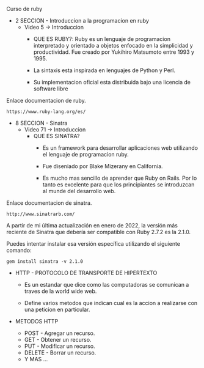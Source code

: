 Curso de ruby
* 2 SECCION - Introduccion a la programacion en ruby
  - Video 5 -> Introduccion
    * QUE ES RUBY?: Ruby es un lenguaje de programacion interpretado y orientado a objetos enfocado en la simplicidad
      y productividad. Fue creado por Yukihiro Matsumoto entre 1993 y 1995.

    * La sintaxis esta inspirada en lenguajes de Python y Perl.

    * Su implementacion oficial esta distribuida bajo una licencia de software libre

Enlace documentacion de ruby.

    https://www.ruby-lang.org/es/
   
 
* 8 SECCION - Sinatra
  - Video 71 -> Introduccion
    * QUE ES SINATRA?
      * Es un framework para desarrollar aplicaciones web utilizando el lenguaje de programacion ruby.

      * Fue diseniado por Blake Mizerany en California.

      * Es mucho mas sencillo de aprender que Ruby on Rails. Por lo tanto es excelente para que los principiantes se introduzcan al munde del desarrollo web.

Enlace documentacion de sinatra.

    http://www.sinatrarb.com/


A partir de mi última actualización en enero de 2022, la versión más reciente de Sinatra que debería ser compatible con Ruby 2.7.2 es la 2.1.0.

Puedes intentar instalar esa versión específica utilizando el siguiente comando:

    gem install sinatra -v 2.1.0


* HTTP - PROTOCOLO DE TRANSPORTE DE HIPERTEXTO
  * Es un estandar que dice como las computadoras se comunican a traves de la world wide web.

  * Define varios metodos que indican cual es la accion a realizarse con una peticion en particular.

* METODOS HTTP
    * POST    - Agregar un recurso.
    * GET     - Obtener un recurso.
    * PUT     - Modificar un recurso.
    * DELETE  - Borrar un recurso.
    * Y MAS ...
